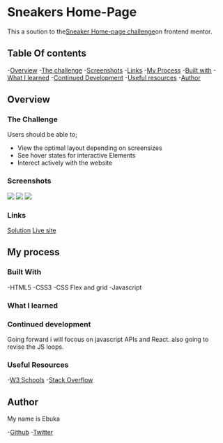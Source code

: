 # Sneakers Home-Page
This a soution to the[Sneaker Home-page challenge]()on frontend mentor.
## Table Of contents
-[Overview](#overview)
 -[The challenge](#the-challenge)
 -[Screenshots](#screenshots)
 -[Links](#links)
-[My Process](#my-process)
 -[Built with](#built-width)
 -[What I learned](#what-i-learned)
 -[Continued Development](#continued-development)
 -[Useful resources](#useful-resources)
-[Author](#author)


## Overview

### The Challenge

Users should be able to;
- View the optimal layout depending on screensizes
- See hover states for interactive Elements
- Interect actively with the website

### Screenshots
![](./Phone.png)
![](./tab.png)
![](./Desktop.png)

### Links
[Solution]()
[Live site]()

## My process

### Built With

-HTML5
-CSS3
-CSS Flex and grid
-Javascript

### What I learned


### Continued development

Going forward i will focous on javascript APIs and React.
also going to revise the JS loops.

### Useful Resources
-[W3 Schools](https://w3schools.com)
-[Stack Overflow](https://stackoverflow.com)


## Author
My name is Ebuka

-[Github](https://github.com/Ebukamee)
-[Twitter](https://twitter.com/Ebuka_Vic?t=Hbf1wlc5Shal9iHPBWqsHg&s=09)
